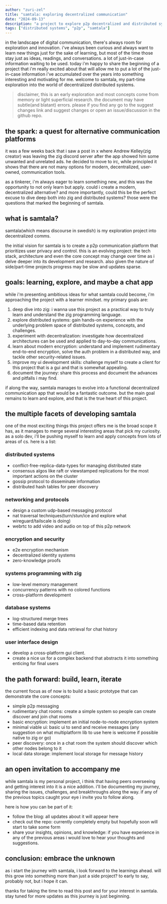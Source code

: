 ```yaml
---
author: "zuri-zel"
title: "samtala: exploring decentralized communication"
date: "2024-09-13"
description: "a project to explore p2p decentralized and distributed systems"
tags: ["distributed systems", "p2p", "samtala"]
---
```


in the landscape of digital communication, there's always room for exploration and innovation.
i've always been curious and always want to learn new things just for the sake of learning, but most of the time
those stay just as ideas, readings, and conversations. a lot of just-in-case information waiting to be used.
today i'm happy to share the beginning of a project that i'm really excited about that will allow me to put a lot of the
just-in-case information i've accumulated over the years into something interesting and motivating for me.
welcome to samtala, my part-time exploration into the world of decentralized distributed systems.

> disclaimer, this is an early exploration and most concepts come from memory or light superficial research. the document may have subtle(and blatant) errors. please if you find any go to the suggest changes link and suggest changes or open an issue/discussion in the github repo.

## the spark: a quest for alternative communication platforms

it was a few weeks back that i saw a post in x where Andrew Kelley(zig creator) was leaving the zig discord server after the app showed him some unwanted and unrelated ads.
he decided to move to irc, while principled it shows that there are not many options for modern, decentralized, user-owned, communication tools.

as a tinkerer, i'm always eager to learn something new, and this was the opportunity to not only learn but apply. could i create a modern, decentralized alternative? and more importantly, could this be the perfect excuse to dive deep both into zig and distributed systems?
those were the questions that marked the beginning of samtala.

## what is samtala?

samtala(which means discourse in swedish) is my exploration project into decentralized comms.

the initial vision for samtala is to create a p2p communication platform that prioritizes user privacy and control. this is an evolving project: the tech stack, architecture and even the core concept may change over time as i delve deeper into its development and research. also given the nature of side/part-time projects progress may be slow and updates sparse.

## goals: learning, explore, and maybe a chat app

while i'm presenting ambitious ideas for what samtala could become, i'm approaching the project with a learner mindset. my primary goals are:

1. deep dive into zig: i wanna use this project as a practical way to truly learn and understand the zig programming language.
2. explore distributed systems: gain hands-on experience with the underlying problem space of distributed systems, concepts, and challenges.
3. experiment with decentralization: investigate how decentralized architectures can be used and applied to day-to-day communications.
4. learn about modern encryption: understand and implement rudimentary end-to-end encryption, solve the auth problem in a distributed way, and tackle other security-related issues.
5. improve my ui development skills: challenge myself to create a client for this project that is a gui and that is somewhat appealing.
6. document the journey: share this process and document the advances and pitfalls i may find.

if along the way, samtala manages to evolve into a functional decentralized communication app that would be a fantastic outcome. but the main goal remains to learn and explore, and that is the true heart of this project.


## the multiple facets of developing samtala

one of the most exciting things this project offers me is the broad scope it has, as it manages to merge several interesting areas that pick my curiosity.
as a solo dev, i'll be pushing myself to learn and apply concepts from lots of areas of cs. here is a list:

### distributed systems

- conflict-free-replica-data-types for managing distributed state
- consensus algos like raft or viewstamped replications for the most important actions on the cluster
- gossip protocol to disseminate information
- distributed hash tables for peer discovery

### networking and protocols

- design a custom udp-based messaging protocol
- nat traversal techniques(turn/stun/ice and explore what wireguard/tailscale is doing)
- webrtc to add video and audio on top of this p2p network

### encryption and security

- e2e encryption mechanism
- decentralized identity systems
- zero-knowledge proofs

### systems programming with zig

- low-level memory management
- concurrency patterns with no colored functions
- cross-platform development

### database systems

- log-structured merge trees
- time-based data retention
- efficient indexing and data retrieval for chat history

### user interface design

- develop a cross-platform gui client.
- create a nice ux for a complex backend that abstracts it into something enticing for final users

## the path forward: build, learn, iterate

the current focus as of now is to build a basic prototype that can demonstrate the core concepts:

- simple p2p messaging
- rudimentary chat rooms: create a simple system so people can create discover and join chat rooms
- basic encryption: implement an initial node-to-node encryption system
- minimal viable ui: basic ui to send and receive messages (any suggestion on what multiplatform lib to use here is welcome if possible native to zig or go)
- peer discovery: once in a chat room the system should discover which other nodes belong to it
- local data storage: implement local storage for message history

## an open invitation to accompany me

while samtala is my personal project, i think that having peers overseeing and getting interest into it is a nice addition.
i'll be documenting my journey, sharing the issues, challenges, and breakthroughs along the way. if any of the previous topics caught your eye i invite you to follow along.


here is how you can be part of it:
- follow the blog: all updates about it will appear here
- check out the repo: currently completely empty but hopefully soon will start to take some form
- share your insights, opinions, and knowledge: if you have experience in any of the previous areas i would love to hear your thoughts and suggestions.

## conclusion: embrace the unknown

as i start the journey with samtala, i look forward to the learnings ahead.
will this grow into something more than just a side project? to early to say, probably not, but i hope it can.

thanks for taking the time to read this post and for your interest in samtala.
stay tuned for more updates as this journey is just beginning.
